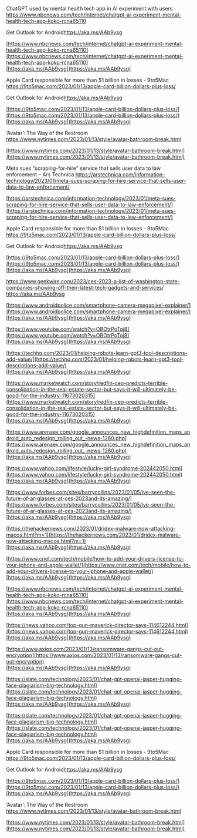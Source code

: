 ChatGPT used by mental health tech app in AI experiment with users
https://www.nbcnews.com/tech/internet/chatgpt-ai-experiment-mental-health-tech-app-koko-rcna65110

Get Outlook for Android<https://aka.ms/AAb9ysg>

[https://www.nbcnews.com/tech/internet/chatgpt-ai-experiment-mental-health-tech-app-koko-rcna65110](https://www.nbcnews.com/tech/internet/chatgpt-ai-experiment-mental-health-tech-app-koko-rcna65110)  
[https://aka.ms/AAb9ysg](https://aka.ms/AAb9ysg)  


Apple Card responsible for more than $1 billion in losses - 9to5Mac
https://9to5mac.com/2023/01/13/apple-card-billion-dollars-plus-loss/

Get Outlook for Android<https://aka.ms/AAb9ysg>

[https://9to5mac.com/2023/01/13/apple-card-billion-dollars-plus-loss/](https://9to5mac.com/2023/01/13/apple-card-billion-dollars-plus-loss/)  
[https://aka.ms/AAb9ysg](https://aka.ms/AAb9ysg)  

‘Avatar’: The Way of the Restroom
https://www.nytimes.com/2023/01/13/style/avatar-bathroom-break.html


[https://www.nytimes.com/2023/01/13/style/avatar-bathroom-break.html](https://www.nytimes.com/2023/01/13/style/avatar-bathroom-break.html)  

Meta sues “scraping-for-hire” service that sells user data to law enforcement – Ars Technica
https://arstechnica.com/information-technology/2023/01/meta-sues-scraping-for-hire-service-that-sells-user-data-to-law-enforcement/


[https://arstechnica.com/information-technology/2023/01/meta-sues-scraping-for-hire-service-that-sells-user-data-to-law-enforcement/](https://arstechnica.com/information-technology/2023/01/meta-sues-scraping-for-hire-service-that-sells-user-data-to-law-enforcement/)  


Apple Card responsible for more than $1 billion in losses - 9to5Mac
https://9to5mac.com/2023/01/13/apple-card-billion-dollars-plus-loss/

Get Outlook for Android<https://aka.ms/AAb9ysg>

[https://9to5mac.com/2023/01/13/apple-card-billion-dollars-plus-loss/](https://9to5mac.com/2023/01/13/apple-card-billion-dollars-plus-loss/)  
[https://aka.ms/AAb9ysg](https://aka.ms/AAb9ysg)  



https://www.geekwire.com/2023/ces-2023-a-list-of-washington-state-companies-showing-off-their-latest-tech-gadgets-and-services/
https://aka.ms/AAb9ysg

[https://www.androidpolice.com/smartphone-camera-megapixel-explainer/](https://www.androidpolice.com/smartphone-camera-megapixel-explainer/)  
[https://aka.ms/AAb9ysg](https://aka.ms/AAb9ysg)  

[https://www.youtube.com/watch?v=OBOtrPoTqj8](https://www.youtube.com/watch?v=OBOtrPoTqj8)  
[https://aka.ms/AAb9ysg](https://aka.ms/AAb9ysg)  

[https://techhq.com/2023/01/helping-robots-learn-gpt3-tool-descriptions-add-value/](https://techhq.com/2023/01/helping-robots-learn-gpt3-tool-descriptions-add-value/)  
[https://aka.ms/AAb9ysg](https://aka.ms/AAb9ysg)  

[https://www.marketwatch.com/story/redfin-ceo-predicts-terrible-consolidation-in-the-real-estate-sector-but-says-it-will-ultimately-be-good-for-the-industry-11673020315](https://www.marketwatch.com/story/redfin-ceo-predicts-terrible-consolidation-in-the-real-estate-sector-but-says-it-will-ultimately-be-good-for-the-industry-11673020315)  
[https://aka.ms/AAb9ysg](https://aka.ms/AAb9ysg)  

[https://www.arenaev.com/google_announces_new_highdefinition_maps_android_auto_redesign_rolling_out_-news-1260.php](https://www.arenaev.com/google_announces_new_highdefinition_maps_android_auto_redesign_rolling_out_-news-1260.php)  
[https://aka.ms/AAb9ysg](https://aka.ms/AAb9ysg)  

[https://www.yahoo.com/lifestyle/lucky-girl-syndrome-202442050.html](https://www.yahoo.com/lifestyle/lucky-girl-syndrome-202442050.html)  
[https://aka.ms/AAb9ysg](https://aka.ms/AAb9ysg)  

[https://www.forbes.com/sites/barrycollins/2023/01/05/ive-seen-the-future-of-ar-glasses-at-ces-2023and-its-amazing/](https://www.forbes.com/sites/barrycollins/2023/01/05/ive-seen-the-future-of-ar-glasses-at-ces-2023and-its-amazing/)  
[https://aka.ms/AAb9ysg](https://aka.ms/AAb9ysg)  

[https://thehackernews.com/2023/01/dridex-malware-now-attacking-macos.html?m=1](https://thehackernews.com/2023/01/dridex-malware-now-attacking-macos.html?m=1)  
[https://aka.ms/AAb9ysg](https://aka.ms/AAb9ysg)  

[https://www.cnet.com/tech/mobile/how-to-add-your-drivers-license-to-your-iphone-and-apple-wallet/](https://www.cnet.com/tech/mobile/how-to-add-your-drivers-license-to-your-iphone-and-apple-wallet/)  
[https://aka.ms/AAb9ysg](https://aka.ms/AAb9ysg)  

[https://www.nbcnews.com/tech/internet/chatgpt-ai-experiment-mental-health-tech-app-koko-rcna65110](https://www.nbcnews.com/tech/internet/chatgpt-ai-experiment-mental-health-tech-app-koko-rcna65110)  
[https://aka.ms/AAb9ysg](https://aka.ms/AAb9ysg)  

[https://news.yahoo.com/top-gun-maverick-director-says-114612244.html](https://news.yahoo.com/top-gun-maverick-director-says-114612244.html)  
[https://aka.ms/AAb9ysg](https://aka.ms/AAb9ysg)  

[https://www.axios.com/2023/01/13/ransomware-gangs-cut-out-encryption](https://www.axios.com/2023/01/13/ransomware-gangs-cut-out-encryption)  
[https://aka.ms/AAb9ysg](https://aka.ms/AAb9ysg)  

[https://slate.com/technology/2023/01/chat-gpt-openai-jasper-hugging-face-plagiarism-big-technology.html](https://slate.com/technology/2023/01/chat-gpt-openai-jasper-hugging-face-plagiarism-big-technology.html)  
[https://aka.ms/AAb9ysg](https://aka.ms/AAb9ysg)  

[https://slate.com/technology/2023/01/chat-gpt-openai-jasper-hugging-face-plagiarism-big-technology.html](https://slate.com/technology/2023/01/chat-gpt-openai-jasper-hugging-face-plagiarism-big-technology.html)  
[https://aka.ms/AAb9ysg](https://aka.ms/AAb9ysg)  

Apple Card responsible for more than $1 billion in losses - 9to5Mac
https://9to5mac.com/2023/01/13/apple-card-billion-dollars-plus-loss/

Get Outlook for Android<https://aka.ms/AAb9ysg>

[https://9to5mac.com/2023/01/13/apple-card-billion-dollars-plus-loss/](https://9to5mac.com/2023/01/13/apple-card-billion-dollars-plus-loss/)  
[https://aka.ms/AAb9ysg](https://aka.ms/AAb9ysg)  


‘Avatar’: The Way of the Restroom
https://www.nytimes.com/2023/01/13/style/avatar-bathroom-break.html


[https://www.nytimes.com/2023/01/13/style/avatar-bathroom-break.html](https://www.nytimes.com/2023/01/13/style/avatar-bathroom-break.html)  

